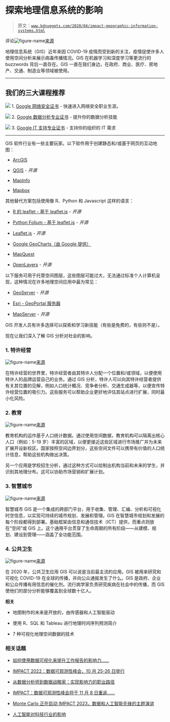 # 探索地理信息系统的影响

> 原文：[`www.kdnuggets.com/2020/04/impact-geographic-information-systems.html`](https://www.kdnuggets.com/2020/04/impact-geographic-information-systems.html)

评论![figure-name](img/9429cd9f28aad2f47656fc9192fe318c.png)[来源](https://www.pcworld.com/article/2367662/watch-the-web-get-hacked-in-real-time-on-this-mesmerizing-map.html)

地理信息系统（GIS）近年来因 COVID-19 疫情而受到新的关注，疫情促使许多人使用空间分析来展示病毒传播情况。GIS 在机器学习和深度学习等更流行的 buzzwords 背后一直存在。GIS 一直在我们身边，在政府、商业、医疗、房地产、交通、制造业等领域被使用。

* * *

## 我们的三大课程推荐

![](img/0244c01ba9267c002ef39d4907e0b8fb.png) 1\. [Google 网络安全证书](https://www.kdnuggets.com/google-cybersecurity) - 快速进入网络安全职业生涯。

![](img/e225c49c3c91745821c8c0368bf04711.png) 2\. [Google 数据分析专业证书](https://www.kdnuggets.com/google-data-analytics) - 提升你的数据分析技能

![](img/0244c01ba9267c002ef39d4907e0b8fb.png) 3\. [Google IT 支持专业证书](https://www.kdnuggets.com/google-itsupport) - 支持你的组织的 IT 需求

* * *

GIS 软件行业有一些主要玩家。以下软件用于创建静态和/或基于网页的互动地图：

+   [ArcGIS](https://www.esri.com/en-us/home)

+   [QGIS](https://www.qgis.org/en/site/) - *开源*

+   [MapInfo](http://www.pbinsight.com/welcome/mapinfo/)

+   [Mapbox](https://www.mapbox.com/)

其他替代方案包括使用像 R、Python 和 Javascript 这样的语言：

+   [R 的 leaflet - 基于 leaflet.js](https://rstudio.github.io/leaflet/) - *开源*

+   [Python Folium - 基于 leaflet.js](https://python-visualization.github.io/folium/) - *开源*

+   [Leaflet.js](https://leafletjs.com/) - *开源*

+   [Google GeoCharts（由 Google 提供）](https://developers.google.com/chart/interactive/docs/gallery/geochart)

+   [MapQuest](http://developer.mapquest.com/web/products/featured/javascript)

+   [OpenLayers](http://openlayers.org/) - *开源*

以下服务可用于托管空间图层，这些图层可能过大，无法通过标准个人计算机呈现，这种情况在许多地理空间应用中最为常见：

+   [GeoServer](http://geoserver.org/) - *开源*

+   [Esri - GeoPortal 服务器](https://www.esri.com/en-us/arcgis/products/geoportal-server/overview)

+   [MapServer](https://mapserver.org/) - *开源*

GIS 开发人员有许多选择可以探索和学习新技能（有些是免费的，有些则不是）。

现在让我们深入了解 GIS 分析对社会的影响。

### 1\. 特许经营

![figure-name](img/020d41e33417381a17507234df152df7.png)[来源](https://www.tech4t.co.uk/franchise-territories/professional-franchise-territory-mapping/)

在特许经营的世界里，特许经营者由其特许人分配一个位置和/或领域，以便使用特许人的品牌运营自己的业务。通过 GIS 分析，特许人可以向其特许经营者提供有关其位置的见解，例如人口统计概况、竞争者分析、交通生成器等，以便宣传特许经营位置的吸引力。这些服务可以帮助企业更好地评估其站点进行扩展，同时最小化风险。

### 2\. 教育

![figure-name](img/d083c7842daa2703798de5719f03c950.png)[来源](https://www.youtube.com/watch?v=AcPJtA41-5Q)

教育机构的运作基于人口统计数据。通过使用空间数据，教育机构可以隔离出核心人口（例如：5-19 岁）丰富的区域，以便更接近这些区域进行市场推广并为未来扩展开设新校区。国家按照空间边界划分，这些空间文件可以携带有价值的人口统计信息，帮助这些机构做出决策。

另一个应用是学校招生分析，通过这种方式可以绘制出机构当前和未来的学生，并识别其地理分布。这可以协助市场营销和扩展计划。

### 3\. 智慧城市

![figure-name](img/07382b6b1f8f3524c87a83d3326c6009.png)[来源](https://www.gislounge.com/how-gis-supports-the-planning-and-development-of-smart-cities/)

智慧城市 GIS 是一个集成的跨部门平台，用于收集、管理、汇编、分析和可视化时空信息，以实现可持续的城市规划、发展和管理。GIS 在智慧城市规划和发展的每个阶段都得到部署。基础框架由信息和通信技术（ICT）提供，而重点则放在“空间”或 GIS 上。这个通用平台贯穿了生命周期的所有阶段——从建模、规划、建设到管理——涵盖了全功能范围。

### 4\. 公共卫生

![figure-name](img/82f28ee8f4fec5e5811eb47f86fc155b.png)[来源](https://covid19.who.int/)

在 2020 年，公共卫生应用 GIS 可以说是当前最主流的应用。GIS 被用来研究和可视化 COVID-19 在全球的传播，并向公众通报发生了什么。GIS 是政府、企业和公众传播有用信息的催化剂。流行病学家负责研究疾病在社会中的传播，而 GIS 使他们的部分分析能够覆盖到全球数十亿人。

**相关**

+   地图制作的未来是开放的，由传感器和人工智能驱动

+   使用 R、SQL 和 Tableau 进行地理时间序列预测简介

+   7 种可视化地理空间数据的技术

### 相关话题

+   [如何使用数据可视化来提升工作报告的影响力……](https://www.kdnuggets.com/2022/08/data-visualization-add-impact-work-reports-presentations.html)

+   [IMPACT 2022：数据可观测性峰会，10 月 25-26 日举行](https://www.kdnuggets.com/2022/09/monte-carlo-impact-2022-data-observability-summit.html)

+   [从数据分析师到数据战略家：实现影响力的职业路径](https://www.kdnuggets.com/2023/05/data-analyst-data-strategist-career-path-making-impact.html)

+   [IMPACT：数据可观测性峰会将于 11 月 8 日重返……](https://www.kdnuggets.com/2023/10/monte-carlo-impact-the-data-observability-summit-is-back)

+   [Monte Carlo 正在启动 IMPACT 2023，数据和人工智能先锋的主题演讲](https://www.kdnuggets.com/2023/11/monte-carlo-is-kicking-off-impact-2023-keynotes-from-data-ai-pioneers)

+   [人工智能对科技行业的影响](https://www.kdnuggets.com/the-impact-of-ai-on-the-tech-industry)
